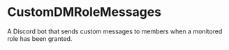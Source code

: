 # CustomDMRoleMessages
 A Discord bot that sends custom messages to members when a monitored role has been granted.
